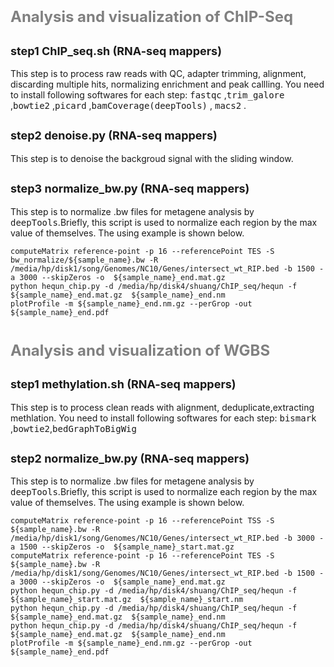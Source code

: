 # **<font color="grey"><font size=5>Analysis and visualization of ChIP-Seq  </font></font>**
##   <font size=4>step1 ChIP_seq.sh (RNA-seq mappers)</font> 
This step is to process raw reads with QC, adapter trimming, alignment, discarding multiple hits, normalizing enrichment and peak callling.
You need to install following softwares for each step: <kbd>fastqc</kbd> ,<kbd>trim_galore</kbd> ,<kbd>bowtie2</kbd> ,<kbd>picard</kbd> ,<kbd>bamCoverage(deepTools)</kbd> , <kbd>macs2</kbd> .
 ##   <font size=4>step2 denoise.py (RNA-seq mappers)</font> 
This step is to denoise the backgroud signal with the sliding window.
  ##   <font size=4>step3 normalize_bw.py (RNA-seq mappers)</font> 
  This step is to normalize .bw files for metagene analysis by  <kbd>deepTools</kbd>.Briefly, this script is used to normalize each region by the max value of themselves. The using example is shown below.
  ```shell
  computeMatrix reference-point -p 16 --referencePoint TES -S bw_normalize/${sample_name}.bw -R /media/hp/disk1/song/Genomes/NC10/Genes/intersect_wt_RIP.bed -b 1500 -a 3000 --skipZeros -o  ${sample_name}_end.mat.gz
  python hequn_chip.py -d /media/hp/disk4/shuang/ChIP_seq/hequn -f  ${sample_name}_end.mat.gz  ${sample_name}_end.nm
  plotProfile -m ${sample_name}_end.nm.gz --perGrop -out ${sample_name}_end.pdf
  ```

# **<font color="grey"><font size=5>Analysis and visualization of WGBS  </font></font>**
##   <font size=4>step1 methylation.sh (RNA-seq mappers)</font> 
This step is to process clean reads with alignment, deduplicate,extracting methlation.
You need to install following softwares for each step: <kbd>bismark</kbd> ,<kbd>bowtie2</kbd>,<kbd>bedGraphToBigWig</kbd>
  ##   <font size=4>step2 normalize_bw.py (RNA-seq mappers)</font> 
  This step is to normalize .bw files for metagene analysis by  <kbd>deepTools</kbd>.Briefly, this script is used to normalize each region by the max value of themselves. The using example is shown below.
  ```shell
  computeMatrix reference-point -p 16 --referencePoint TSS -S ${sample_name}.bw -R /media/hp/disk1/song/Genomes/NC10/Genes/intersect_wt_RIP.bed -b 3000 -a 1500 --skipZeros -o  ${sample_name}_start.mat.gz  
  computeMatrix reference-point -p 16 --referencePoint TES -S ${sample_name}.bw -R /media/hp/disk1/song/Genomes/NC10/Genes/intersect_wt_RIP.bed -b 1500 -a 3000 --skipZeros -o  ${sample_name}_end.mat.gz
  python hequn_chip.py -d /media/hp/disk4/shuang/ChIP_seq/hequn -f  ${sample_name}_start.mat.gz  ${sample_name}_start.nm
  python hequn_chip.py -d /media/hp/disk4/shuang/ChIP_seq/hequn -f  ${sample_name}_end.mat.gz  ${sample_name}_end.nm
  python hequn_chip.py -d /media/hp/disk4/shuang/ChIP_seq/hequn -f  ${sample_name}_end.mat.gz  ${sample_name}_end.nm  
  plotProfile -m ${sample_name}_end.nm.gz --perGrop -out ${sample_name}_end.pdf
  ```
